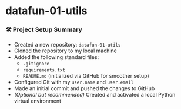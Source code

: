 # datafun-01-utils

### 🛠️ Project Setup Summary

- Created a new repository: `datafun-01-utils`
- Cloned the repository to my local machine
- Added the following standard files:
  - `.gitignore`
  - `requirements.txt`
  - `README.md` (initialized via GitHub for smoother setup)
- Configured Git with my `user.name` and `user.email`
- Made an initial commit and pushed the changes to GitHub
- *(Optional but recommended)* Created and activated a local Python virtual environment
